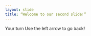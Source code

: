 ```yaml
---
layout: slide
title: “Welcome to our second slide!”
---
```

Your turn
Use the left arrow to go back!
